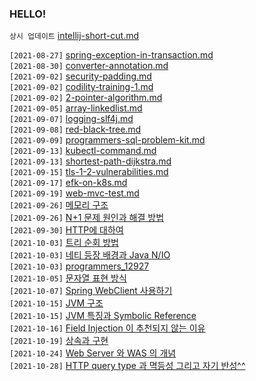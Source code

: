 ### HELLO!

`상시 업데이트` [intellij-short-cut.md](https://github.com/TI-helL/TI-helL/blob/main/heejj723/etc/intellij-short-cut.md)

`[2021-08-27]` [spring-exception-in-transaction.md](https://github.com/TI-helL/TI-helL/blob/main/heejj723/spring/spring-exception-in-transaction.md) </br>
`[2021-08-30]` [converter-annotation.md](https://github.com/TI-helL/TI-helL/blob/main/heejj723/spring/converter-annotation.md) </br>
`[2021-09-02]` [security-padding.md](https://github.com/TI-helL/TI-helL/blob/main/heejj723/security/security-padding.md) </br>
`[2021-09-02]` [codility-training-1.md](https://github.com/TI-helL/TI-helL/blob/main/heejj723/cs/algorithm/codility-training-1.md) </br>
`[2021-09-02]` [2-pointer-algorithm.md](https://github.com/TI-helL/TI-helL/blob/main/heejj723/cs/algorithm/2-pointer-algorithm.md) </br>
`[2021-09-05]` [array-linkedlist.md](https://github.com/TI-helL/TI-helL/blob/main/heejj723/cs/data-structure/array-linkedlist.md) </br>
`[2021-09-07]` [logging-slf4j.md](https://github.com/TI-helL/TI-helL/blob/main/heejj723/spring/logging-slf4j.md) </br>
`[2021-09-08]` [red-black-tree.md](https://github.com/TI-helL/TI-helL/blob/main/heejj723/cs/data-structure/red-black-tree.md) </br>
`[2021-09-09]` [programmers-sql-problem-kit.md](https://github.com/TI-helL/TI-helL/blob/main/heejj723/db/programmers-sql-problem-kit.md) </br>
`[2021-09-13]` [kubectl-command.md](https://github.com/TI-helL/TI-helL/blob/main/heejj723/k8s/kubectl-command.md) </br>
`[2021-09-13]` [shortest-path-dijkstra.md](https://github.com/TI-helL/TI-helL/blob/main/heejj723/cs/algorithm/shortest-path-dijkstra.md) </br>
`[2021-09-15]` [tls-1-2-vulnerabilities.md](https://github.com/TI-helL/TI-helL/blob/main/heejj723/security/tls-1-2-vulnerabilities.md) </br>
`[2021-09-17]` [efk-on-k8s.md](https://github.com/TI-helL/TI-helL/blob/main/heejj723/k8s/efk-on-k8s.md) </br>
`[2021-09-19]` [web-mvc-test.md](https://github.com/TI-helL/TI-helL/blob/main/heejj723/spring/web-mvc-test.md) </br>
`[2021-09-26]` [메모리 구조](https://github.com/TI-helL/TI-helL/blob/main/heejj723/cs/operating-system/memory-structure.md) </br>
`[2021-09-26]` [N+1 문제 원인과 해결 방법](https://github.com/TI-helL/TI-helL/blob/main/heejj723/jpa/n1-problem.md) </br>
`[2021-09-30]` [HTTP에 대하여](https://github.com/TI-helL/TI-helL/blob/main/heejj723/cs/network/http.md) </br>
`[2021-10-03]` [트리 순회 방법](https://github.com/TI-helL/TI-helL/blob/main/heejj723/cs/data-structure/tree-pre-in-post-order.md) </br>
`[2021-10-03]` [네티 등장 배경과 Java N/IO](https://github.com/TI-helL/TI-helL/blob/main/heejj723/cs/network/netty-background.md) </br>
`[2021-10-03]` [programmers_12927](https://github.com/TI-helL/TI-helL/blob/main/heejj723/cs/algorithm/programmers_12927.md) </br>
`[2021-10-05]` [문자열 표현 방식](https://github.com/TI-helL/TI-helL/blob/main/heejj723/etc/camel-case.md) </br>
`[2021-10-07]` [Spring WebClient 사용하기](https://github.com/TI-helL/TI-helL/blob/main/heejj723/spring/webclient-instead-rest-template.md) </br>
`[2021-10-15]` [JVM 구조](https://github.com/TI-helL/TI-helL/blob/main/heejj723/java/what-is-jvm.md) </br>
`[2021-10-15]` [JVM 특징과 Symbolic Reference](https://github.com/TI-helL/TI-helL/blob/main/heejj723/java/jvm-symbolic-reference.md) </br>
`[2021-10-16]` [Field Injection 이 추천되지 않는 이유](https://github.com/TI-helL/TI-helL/blob/main/heejj723/spring/di-3way-no-autowired.md)</br>
`[2021-10-19]` [상속과 구현](https://github.com/TI-helL/TI-helL/blob/main/heejj723/java/extends-impl.md)</br>
`[2021-10-24]` [Web Server 와 WAS 의 개념](https://github.com/TI-helL/TI-helL/blob/main/heejj723/web/web-was-diff.md)</br>
`[2021-10-28]` [HTTP query type 과 멱등성 그리고 자기 반성^^](https://github.com/TI-helL/TI-helL/blob/main/heejj723/web/param-type.md)</br>
